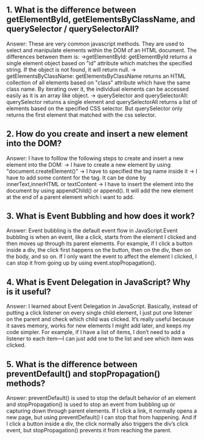 ## 1. What is the difference between **getElementById, getElementsByClassName, and querySelector / querySelectorAll**?

Answer: These are very common javascript methods. They are used to select and manipulate elements within the DOM of an HTML document. The differences between them is:
->getElementById: getElementById returns a single element object based on "id" attribute which matches the specified string. If the object is not found, it will return null.
-> getElementsByClassName:  getElementsByClassName returns an HTML collection of all elements based on "class" attribute which have the same class name. By iterating over it, the individual elements can be accessed easily as it is an array like object.
-> querySelector and querySelectorAll: querySelector returns a single element and querySelectorAll returns a list of elements based on the specified CSS selector. But querySelector only returns the first element that matched with the css selector. 

## 2. How do you **create and insert a new element into the DOM**?

Answer: I have to folllow the following steps to create and insert a new element into the DOM:
  -> I have to create a new element by using "document.createElement()"
  -> I have to specified the tag name inside it
  -> I have to add some content for the tag. It can be done by innerText,innerHTML or textContent
  -> I have to insert the element into the document by using appendChild() or append(). It will add the new element at the end of a parent element which i want to add.

## 3. What is **Event Bubbling** and how does it work?

Answer: Event bubbling is the default event flow in JavaScript.Event bubbling is when an event, like a click, starts from the element I clicked and then moves up through its parent elements. For example, if I click a button inside a div, the click first happens on the button, then on the div, then on the body, and so on. If I only want the event to affect the element I clicked, I can stop it from going up by using event.stopPropagation().

## 4. What is **Event Delegation** in JavaScript? Why is it useful?

Answer: I learned about Event Delegation in JavaScript. Basically, instead of putting a click listener on every single child element, I just put one listener on the parent and check which child was clicked. It’s really useful because it saves memory, works for new elements I might add later, and keeps my code simpler. For example, if I have a list of items, I don’t need to add a listener to each item—I can just add one to the list and see which item was clicked.

## 5. What is the difference between **preventDefault() and stopPropagation()** methods?

Answer: preventDefault() is used to stop the default behavior of an element and stopPropagation() is used to stop an event from bubbling up or capturing down through parent elements. 
If I click a link, it normally opens a new page, but using preventDefault() I can stop that from happening. And if I click a button inside a div, the click normally also triggers the div’s click event, but stopPropagation() prevents it from reaching the parent.